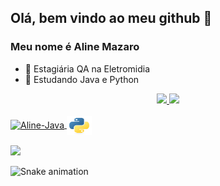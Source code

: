 ## Olá, bem vindo ao meu github 👋
### Meu nome é Aline Mazaro
- 🔭 Estagiária QA na Eletromidia
- 🌱 Estudando Java e Python

<div align="center">
  <a href="https://github.com/AlineMazaro">
  <img height="180em" src="https://github-readme-stats.vercel.app/api?username=AlineMazaro&show_icons=true&theme=dracula&include_all_commits=true&count_private=true"/>
  <img height="180em" src="https://github-readme-stats.vercel.app/api/top-langs/?username=AlineMazaro&layout=compact&langs_count=7&theme=dracula"/>
</div>

<div style="display: inline_block"><br>
  <img align="center" alt="Aline-Java" height="30" width="40" src="https://cdn.jsdelivr.net/gh/devicons/devicon/icons/java/java-plain-wordmark.svg">
  <img align="center" alt="Aline-Python" height="30" width="40" src="https://raw.githubusercontent.com/devicons/devicon/master/icons/python/python-original.svg">          </div>
  
 <div>
 <br>
 <a href="https://www.linkedin.com/in/aline-mazaro/" target="_blank"><img src="https://img.shields.io/badge/-LinkedIn-%230077B5?style=for-the-badge&logo=linkedin&logoColor=white" target="_blank"></a> 
 
 ![Snake animation](https://github.com/AlineMazaro/AlineMazaro/blob/output/github-contribution-grid-snake.svg)
 
 </div>
